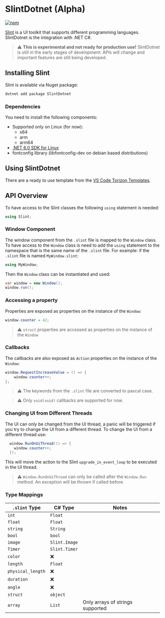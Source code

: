 
# SlintDotnet (Alpha)

[![npm](https://img.shields.io/nuget/v/SlintDotnet)](https://www.nuget.org/packages/SlintDotnet)

[Slint](https://slint.dev/) is a UI toolkit that supports different programming languages.
SlintDotnet is the integration with .NET C#.

> ⚠️ **This is experimental and not ready for production use!**
> SlintDotnet is still in the early stages of development: APIs will change and important features are still being developed.

## Installing Slint

Slint is available via Nuget package:

```bash
dotnet add package SlintDotnet
```

### Dependencies

You need to install the following components:

* Supported only on Linux (for now):
  * x64
  * arm
  * arm64
* [.NET 6.0 SDK for Linux](https://dotnet.microsoft.com/download/dotnet/6.0)
* fontconfig library (libfontconfig-dev on debian based distributions)

## Using SlintDotnet

There are a ready to use template from the [VS Code Torizon Templates](https://github.com/toradex/vscode-torizon-templates).

## API Overview

To have access to the Slint classes the following `using` statement is needed:

```cs
using Slint;
```

### Window Component

The window component from the `.slint` file is mapped to the `Window` class. To have access to the `Window` class is need to add the `using` statement to the namespace that is the same name of the `.slint` file. For example: if the `.slint` file is named `MyWindow.slint`:

```cs
using MyWindow;
```

Then the `Window` class can be instantiated and used:

```cs
var window = new Window();
window.run();
```

### Accessing a property

Properties are exposed as properties on the instance of the `Window`:

```cs
window.counter = 42;
```

> ⚠️ `struct` properties are accessed as properties on the instance of the `Window`

### Callbacks

The callbacks are also exposed as `Action` properties on the instance of the `Window`:

```cs
window.RequestIncreaseValue = () => {
    window.counter++;
};
```

> ⚠️ The keywords from the `.slint` file are converted to pascal case.

> ⚠️ Only `void(void)` callbacks are supported for now.

### Changing UI from Different Threads

The UI can only be changed from the UI thread, a panic will be triggered if you try to change the UI from a different thread. To change the UI from a different thread use:

```cs
  window.RunOnUiThread(() => {
    window.counter++;
  });
```

This will move the action to the Slint `upgrade_in_event_loop` to be executed in the UI thread.

> ⚠️ `Window.RunOnUiThread` can only be called after the `Window.Run` method. An exception will be thrown if called before.

### Type Mappings

| `.slint` Type     | C# Type       | Notes |
| ----------------- | ------------- | ----- |
| `int`             | `Float`       |       |
| `float`           | `Float`       |       |
| `string`          | `String`      |       |
| `bool`            | `bool`        |       |
| `image`           | `Slint.Image` |       |
| `Timer`           | `Slint.Timer` |       |
| `color`           | ❌            |       |
| `length`          | `Float`       |       |
| `physical_length` | ❌            |       |
| `duration`        | ❌            |       |
| `angle`           | ❌            |       |
| `struct`          | `object`      |       |
| `array`           | `List`            |    Only arrays of strings supported   |

